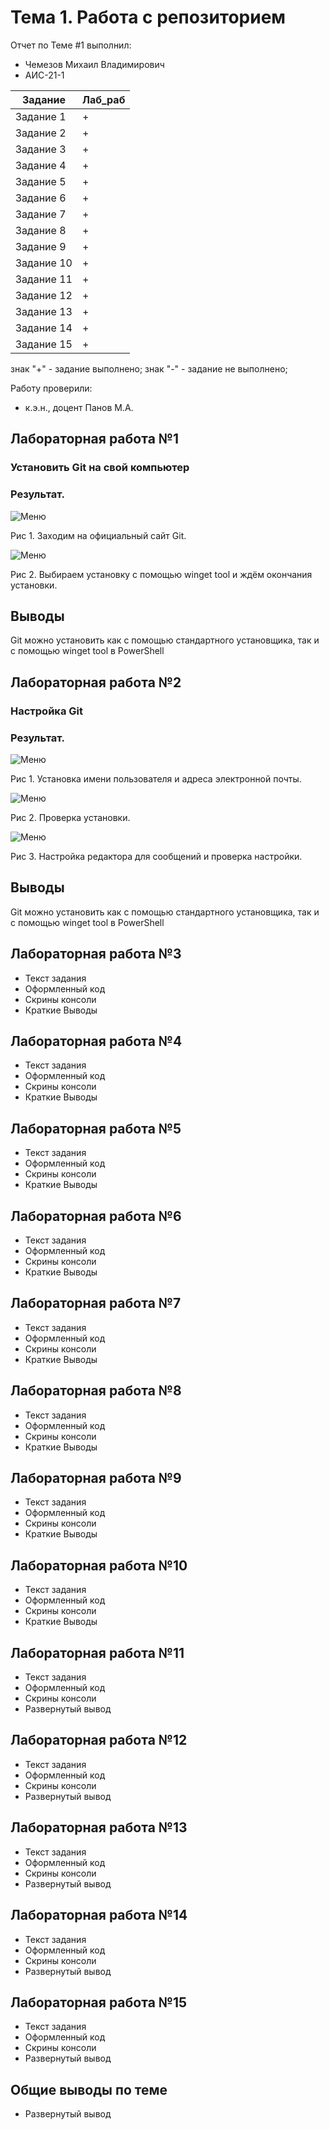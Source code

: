 # Тема 1. Работа с репозиторием
Отчет по Теме #1 выполнил:
- Чемезов Михаил Владимирович
- АИС-21-1

| Задание | Лаб_раб |
| ------ | ------ |
| Задание 1 | + |
| Задание 2 | + |
| Задание 3 | + |
| Задание 4 | + |
| Задание 5 | + |
| Задание 6 | + |
| Задание 7 | + |
| Задание 8 | + |
| Задание 9 | + |
| Задание 10 | + |
| Задание 11 | + |
| Задание 12 | + |
| Задание 13 | + |
| Задание 14 | + |
| Задание 15 | + |

знак "+" - задание выполнено; знак "-" - задание не выполнено;

Работу проверили:
- к.э.н., доцент Панов М.А.

## Лабораторная работа №1
### Установить Git на свой компьютер
### Результат.
![Меню]( https://github.com/mvchemezov1/software-engineering/blob/%D0%A2%D0%B5%D0%BC%D0%B0_1/pic/1.png)


Рис 1. Заходим на официальный сайт Git.


![Меню]( https://github.com/mvchemezov1/software-engineering/blob/%D0%A2%D0%B5%D0%BC%D0%B0_1/pic/2.png)


Рис 2. Выбираем установку с помощью winget tool и ждём окончания установки.



## Выводы
Git можно установить как с помощью стандартного установщика, так и с помощью  winget tool в PowerShell

## Лабораторная работа №2
### Настройка Git
### Результат.
![Меню](https://github.com/mvchemezov1/software-engineering/blob/%D0%A2%D0%B5%D0%BC%D0%B0_1/pic/3.png)


Рис 1. Установка имени пользователя и адреса электронной почты.


![Меню](https://github.com/mvchemezov1/software-engineering/blob/%D0%A2%D0%B5%D0%BC%D0%B0_1/pic/4.png)


Рис 2. Проверка установки.


![Меню](https://github.com/mvchemezov1/software-engineering/blob/%D0%A2%D0%B5%D0%BC%D0%B0_1/pic/5.png)


Рис 3. Настройка редактора для сообщений и проверка настройки.

## Выводы
Git можно установить как с помощью стандартного установщика, так и с помощью  winget tool в PowerShell

## Лабораторная работа №3
- Текст задания
- Оформленный код
- Скрины консоли
- Краткие Выводы
  
## Лабораторная работа №4
- Текст задания
- Оформленный код
- Скрины консоли
- Краткие Выводы

## Лабораторная работа №5
- Текст задания
- Оформленный код
- Скрины консоли
- Краткие Выводы

## Лабораторная работа №6
- Текст задания
- Оформленный код
- Скрины консоли
- Краткие Выводы

## Лабораторная работа №7
- Текст задания
- Оформленный код
- Скрины консоли
- Краткие Выводы

## Лабораторная работа №8
- Текст задания
- Оформленный код
- Скрины консоли
- Краткие Выводы

## Лабораторная работа №9
- Текст задания
- Оформленный код
- Скрины консоли
- Краткие Выводы

## Лабораторная работа №10
- Текст задания
- Оформленный код
- Скрины консоли
- Краткие Выводы

## Лабораторная работа №11
- Текст задания
- Оформленный код
- Скрины консоли
- Развернутый вывод
  
## Лабораторная работа №12
- Текст задания
- Оформленный код
- Скрины консоли
- Развернутый вывод
  
## Лабораторная работа №13
- Текст задания
- Оформленный код
- Скрины консоли
- Развернутый вывод
  
## Лабораторная работа №14
- Текст задания
- Оформленный код
- Скрины консоли
- Развернутый вывод
  
## Лабораторная работа №15
- Текст задания
- Оформленный код
- Скрины консоли
- Развернутый вывод

## Общие выводы по теме
- Развернутый вывод


